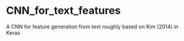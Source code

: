 # CNN_for_text_features
A CNN for feature generation from text roughly based on Kim (2014) in Keras
